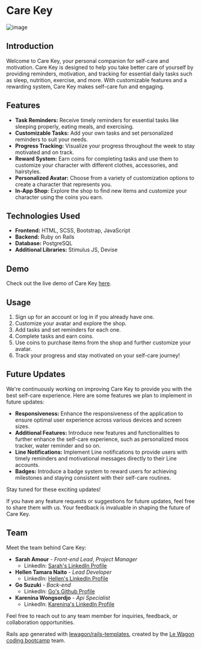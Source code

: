 # Care Key

![image](https://github.com/HellenTamara/care-key/assets/105838459/f834c6a1-6075-41b1-b882-34ce74213a1e)


## Introduction

Welcome to Care Key, your personal companion for self-care and motivation. Care Key is designed to help you take better care of yourself by providing reminders, motivation, and tracking for essential daily tasks such as sleep, nutrition, exercise, and more. With customizable features and a rewarding system, Care Key makes self-care fun and engaging.

## Features

- **Task Reminders:** Receive timely reminders for essential tasks like sleeping properly, eating meals, and exercising.
- **Customizable Tasks:** Add your own tasks and set personalized reminders to suit your needs.
- **Progress Tracking:** Visualize your progress throughout the week to stay motivated and on track.
- **Reward System:** Earn coins for completing tasks and use them to customize your character with different clothes, accessories, and hairstyles.
- **Personalized Avatar:** Choose from a variety of customization options to create a character that represents you.
- **In-App Shop:** Explore the shop to find new items and customize your character using the coins you earn.

## Technologies Used

- **Frontend:** HTML, SCSS, Bootstrap, JavaScript
- **Backend:** Ruby on Rails
- **Database:** PostgreSQL
- **Additional Libraries:** Stimulus JS, Devise

## Demo

Check out the live demo of Care Key [here](https://www.carekey.beauty/).

## Usage

1. Sign up for an account or log in if you already have one.
2. Customize your avatar and explore the shop.
3. Add tasks and set reminders for each one.
4. Complete tasks and earn coins.
5. Use coins to purchase items from the shop and further customize your avatar.
6. Track your progress and stay motivated on your self-care journey!

## Future Updates

We're continuously working on improving Care Key to provide you with the best self-care experience. Here are some features we plan to implement in future updates:

- **Responsiveness:** Enhance the responsiveness of the application to ensure optimal user experience across various devices and screen sizes.
- **Additional Features:** Introduce new features and functionalities to further enhance the self-care experience, such as personalized moos tracker, water reminder and so on.
- **Line Notifications:** Implement Line notifications to provide users with timely reminders and motivational messages directly to their Line accounts.
- **Badges:** Introduce a badge system to reward users for achieving milestones and staying consistent with their self-care routines.

Stay tuned for these exciting updates!

If you have any feature requests or suggestions for future updates, feel free to share them with us. Your feedback is invaluable in shaping the future of Care Key.


## Team

Meet the team behind Care Key:

- **Sarah Amour** - *Front-end Lead*, *Project Manager*
  - LinkedIn: [Sarah's LinkedIn Profile](https://www.linkedin.com/in/sarah-amour-3779aa175/)
- **Hellen Tamara Naito** - *Lead Developer*
  - LinkedIn: [Hellen's LinkedIn Profile](https://www.linkedin.com/in/hellen-tamara-naito/)
- **Go Suzuki** - *Back-end*
  - LinkedIn: [Go's Github Profile](https://github.com/gosuz)
- **Karenina Wongsordjo** - *Api Specialist*
  - LinkedIn: [Karenina's LinkedIn Profile](https://www.linkedin.com/in/karenina-wongsordjo-b38501176/)


Feel free to reach out to any team member for inquiries, feedback, or collaboration opportunities.


Rails app generated with [lewagon/rails-templates](https://github.com/lewagon/rails-templates), created by the [Le Wagon coding bootcamp](https://www.lewagon.com) team.
